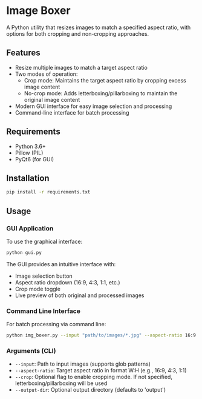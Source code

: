 # Image Boxer

A Python utility that resizes images to match a specified aspect ratio, with options for both cropping and non-cropping approaches.

## Features
- Resize multiple images to match a target aspect ratio
- Two modes of operation:
  - Crop mode: Maintains the target aspect ratio by cropping excess image content
  - No-crop mode: Adds letterboxing/pillarboxing to maintain the original image content
- Modern GUI interface for easy image selection and processing
- Command-line interface for batch processing

## Requirements
- Python 3.6+
- Pillow (PIL)
- PyQt6 (for GUI)

## Installation
```bash
pip install -r requirements.txt
```

## Usage

### GUI Application
To use the graphical interface:
```bash
python gui.py
```

The GUI provides an intuitive interface with:
- Image selection button
- Aspect ratio dropdown (16:9, 4:3, 1:1, etc.)
- Crop mode toggle
- Live preview of both original and processed images

### Command Line Interface
For batch processing via command line:
```bash
python img_boxer.py --input "path/to/images/*.jpg" --aspect-ratio 16:9 --crop
```

### Arguments (CLI)
- `--input`: Path to input images (supports glob patterns)
- `--aspect-ratio`: Target aspect ratio in format W:H (e.g., 16:9, 4:3, 1:1)
- `--crop`: Optional flag to enable cropping mode. If not specified, letterboxing/pillarboxing will be used
- `--output-dir`: Optional output directory (defaults to 'output')
